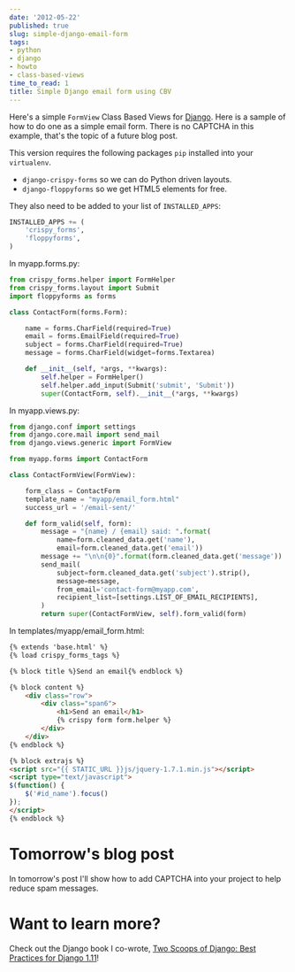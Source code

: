 ```yaml
---
date: '2012-05-22'
published: true
slug: simple-django-email-form
tags:
- python
- django
- howto
- class-based-views
time_to_read: 1
title: Simple Django email form using CBV
---
```


Here's a simple `FormView` Class Based Views for
[Django](https://djangoproject.com). Here is a sample of how to do one as
a simple email form. There is no CAPTCHA in this example, that's the
topic of a future blog post.

This version requires the following packages `pip` installed into your
`virtualenv`.

-   `django-crispy-forms` so we can do Python driven layouts.
-   `django-floppyforms` so we get HTML5 elements for free.

They also need to be added to your list of `INSTALLED_APPS`:

``` python
INSTALLED_APPS += (
    'crispy_forms',
    'floppyforms',        
)
```

In myapp.forms.py:

``` python
from crispy_forms.helper import FormHelper
from crispy_forms.layout import Submit
import floppyforms as forms

class ContactForm(forms.Form):

    name = forms.CharField(required=True)
    email = forms.EmailField(required=True)
    subject = forms.CharField(required=True)
    message = forms.CharField(widget=forms.Textarea)

    def __init__(self, *args, **kwargs):
        self.helper = FormHelper()
        self.helper.add_input(Submit('submit', 'Submit'))
        super(ContactForm, self).__init__(*args, **kwargs)
```

In myapp.views.py:

``` python
from django.conf import settings
from django.core.mail import send_mail
from django.views.generic import FormView

from myapp.forms import ContactForm

class ContactFormView(FormView):

    form_class = ContactForm
    template_name = "myapp/email_form.html"
    success_url = '/email-sent/'

    def form_valid(self, form):
        message = "{name} / {email} said: ".format(
            name=form.cleaned_data.get('name'),
            email=form.cleaned_data.get('email'))
        message += "\n\n{0}".format(form.cleaned_data.get('message'))
        send_mail(
            subject=form.cleaned_data.get('subject').strip(),
            message=message,
            from_email='contact-form@myapp.com',
            recipient_list=[settings.LIST_OF_EMAIL_RECIPIENTS],
        )
        return super(ContactFormView, self).form_valid(form)
```

In templates/myapp/email_form.html:

``` html
{% extends 'base.html' %}
{% load crispy_forms_tags %}

{% block title %}Send an email{% endblock %}

{% block content %}
    <div class="row">
        <div class="span6">
            <h1>Send an email</h1>
            {% crispy form form.helper %}
        </div>
    </div>
{% endblock %}

{% block extrajs %}
<script src="{{ STATIC_URL }}js/jquery-1.7.1.min.js"></script>
<script type="text/javascript">
$(function() {
    $('#id_name').focus()
});
</script>
{% endblock %}
```

Tomorrow's blog post
=====================

In tomorrow's post I'll show how to add CAPTCHA into your project to
help reduce spam messages.

Want to learn more?
===================

Check out the Django book I co-wrote, [Two Scoops of Django: Best
Practices for Django
1.11](https://roygreenfeld.com/products/two-scoops-of-django-1-11)!
